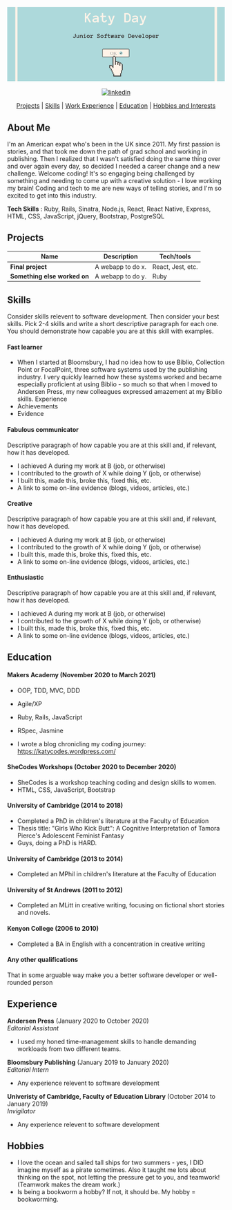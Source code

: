 ![README Banner](banner1.png)

<div align="center">

<a href='https://www.linkedin.com/in/holly-duckett-b41010192/'>
<img src="https://www.iconfinder.com/data/icons/free-social-icons/67/linkedin_circle_color-512.png" alt="linkedin" hspace="50" height="42" width="42"></a>

[Projects](#Projects) | [Skills](#skills) | [Work Experience](#work-experience) | [Education](#education) | [Hobbies and Interests](#hobbies-and-interests)

</div>

## About Me

I'm an American expat who's been in the UK since 2011. My first passion is stories, and that took me down the path of grad school and working in publishing. Then I realized that I wasn't satisfied doing the same thing over and over again every day, so decided I needed a career change and a new challenge. Welcome coding! It's so engaging being challenged by something and needing to come up with a creative solution - I love working my brain! Coding and tech to me are new ways of telling stories, and I'm so excited to get into this industry.

**Tech Skills** : Ruby, Rails, Sinatra, Node.js, React, React Native, Express, HTML, CSS, JavaScript, jQuery, Bootstrap, PostgreSQL

## Projects

| Name                         | Description       | Tech/tools        |
| ---------------------------- | ----------------- | ----------------- |
| **Final project**            | A webapp to do x. | React, Jest, etc. |
| **Something else worked on** | A webapp to do y. | Ruby              |

## Skills

Consider skills relevent to software development. Then consider your best skills. Pick 2-4 skills and write a short descriptive paragraph for each one. You should demonstrate how capable you are at this skill with examples.

#### Fast learner

- When I started at Bloomsbury, I had no idea how to use Biblio, Collection Point or FocalPoint, three software systems used by the publishing industry. I very quickly learned how these systems worked and became especially proficient at using Biblio - so much so that when I moved to Andersen Press, my new colleagues expressed amazement at my Biblio skills. Experience
- Achievements
- Evidence

#### Fabulous communicator

Descriptive paragraph of how capable you are at this skill and, if relevant, how it has developed.

- I achieved A during my work at B (job, or otherwise)
- I contributed to the growth of X while doing Y (job, or otherwise)
- I built this, made this, broke this, fixed this, etc.
- A link to some on-line evidence (blogs, videos, articles, etc.)

#### Creative

Descriptive paragraph of how capable you are at this skill and, if relevant, how it has developed.

- I achieved A during my work at B (job, or otherwise)
- I contributed to the growth of X while doing Y (job, or otherwise)
- I built this, made this, broke this, fixed this, etc.
- A link to some on-line evidence (blogs, videos, articles, etc.)

#### Enthusiastic

Descriptive paragraph of how capable you are at this skill and, if relevant, how it has developed.

- I achieved A during my work at B (job, or otherwise)
- I contributed to the growth of X while doing Y (job, or otherwise)
- I built this, made this, broke this, fixed this, etc.
- A link to some on-line evidence (blogs, videos, articles, etc.)

## Education

#### Makers Academy (November 2020 to March 2021)

- OOP, TDD, MVC, DDD
- Agile/XP
- Ruby, Rails, JavaScript
- RSpec, Jasmine

- I wrote a blog chronicling my coding journey: https://katycodes.wordpress.com/

#### SheCodes Workshops (October 2020 to December 2020)

- SheCodes is a workshop teaching coding and design skills to women.
- HTML, CSS, JavaScript, Bootstrap

#### University of Cambridge (2014 to 2018)

- Completed a PhD in children's literature at the Faculty of Education
- Thesis title: "Girls Who Kick Butt": A Cognitive Interpretation of Tamora Pierce's Adolescent Feminist Fantasy
- Guys, doing a PhD is HARD.

#### University of Cambridge (2013 to 2014)

- Completed an MPhil in children's literature at the Faculty of Education

#### University of St Andrews (2011 to 2012)

- Completed an MLitt in creative writing, focusing on fictional short stories and novels.

#### Kenyon College (2006 to 2010)

- Completed a BA in English with a concentration in creative writing

#### Any other qualifications

That in some arguable way make you a better software developer or well-rounded person

## Experience

**Andersen Press** (January 2020 to October 2020)  
_Editorial Assistant_

- I used my honed time-management skills to handle demanding workloads from two different teams.

**Bloomsbury Publishing** (January 2019 to January 2020)  
_Editorial Intern_

- Any experience relevent to software development

**Univeristy of Cambridge, Faculty of Education Library** (October 2014 to January 2019)  
_Invigilator_

- Any experience relevent to software development

## Hobbies

- I love the ocean and sailed tall ships for two summers - yes, I DID imagine myself as a pirate sometimes. Also it taught me lots about thinking on the spot, not letting the pressure get to you, and teamwork! (Teamwork makes the dream work.)
- Is being a bookworm a hobby? If not, it should be. My hobby = bookworming.
